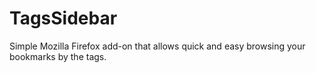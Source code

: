 # TagsSidebar
Simple Mozilla Firefox add-on that allows quick and easy browsing your bookmarks by the tags.
